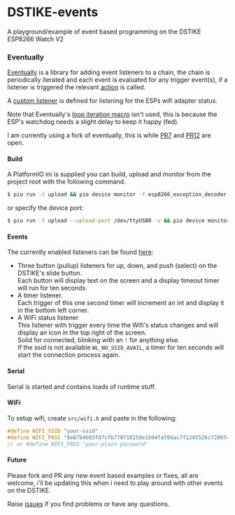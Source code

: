 # DSTIKE-events
A playground/example of event based programming on the DSTIKE ESP8266 Watch V2

### Eventually
[Eventually](https://github.com/johnnyb/Eventually) is a library for adding event listeners to a chain, the chain is periodically iterated and each event is evaluated for any trigger event(s), if a listener is triggered the relevant [action](https://github.com/dougle/DSTIKE-events/blob/main/src/actions.h) is called.

A [custom listener](https://github.com/dougle/DSTIKE-events/blob/main/src/listeners.h) is defined for listening for the ESPs wifi adapter status.

Note that Eventually's [loop iteration macro](https://github.com/johnnyb/Eventually/blob/master/src/Eventually.h#L101) isn't used, this is because the ESP's watchdog needs a slight delay to keep it happy (fed).

I am currently using a fork of eventually, this is while [PR7](https://github.com/johnnyb/Eventually/pull/7) and [PR12](https://github.com/johnnyb/Eventually/pull/12) are open.

#### Build
A PlatformIO ini is supplied you can build, upload and monitor from the project root with the following command.
```bash
$ pio run -t upload && pio device monitor -f esp8266_exception_decoder
```
or specify the device port:
```bash
$ pio run -t upload --upload-port /dev/ttyUSB0 -v && pio device monitor -p /dev/ttyUSB0 -f esp8266_exception_decoder
```

#### Events
The currently enabled listeners can be found [here](https://github.com/dougle/DSTIKE-events/blob/main/src/main.cpp#L64):
* Three button (pullup) listeners for up, down, and push (select) on the DSTIKE's slide button.  
    Each button will display text on the screen and a display timeout timer will run for ten seconds.
* A timer listener.  
    Each trigger of this one second timer will increment an int and display it in the bottom left corner.
* A WiFi status listener  
    This listener with trigger every time the Wifi's status changes and will display an icon in the top right of the screen.  
    Solid for connected, blinking with an `!` for anything else.  
    If the ssid is not available `WL_NO_SSID_AVAIL`, a timer for ten seconds will start the connection process again. 

#### Serial
Serial is started and contains loads of runtime stuff.

#### WiFi
To setup wifi, create `src/wifi.h` and paste in the following:

```c++
#define WIFI_SSID "your-ssid"
#define WIFI_PASS "9e87b4b63fd7cfb770718150e1b94faf0dac7f1245526c7209746c55aaee1daf"
// or #define WIFI_PASS "your-plain-password"
```

#### Future
Please fork and PR any new event based examples or fixes, all are welcome, i'll be updating this when i need to play around with other events on the DSTIKE.

Raise [issues](https://github.com/dougle/DSTIKE-events/issues) if you find problems or have any questions.